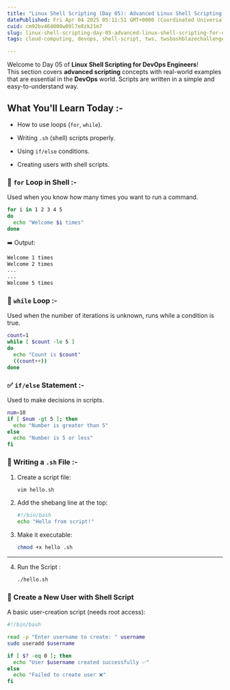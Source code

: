 ```yaml
---
title: "Linux Shell Scripting (Day 05): Advanced Linux Shell Scripting for DevOps Engineers with User Management 🚀"
datePublished: Fri Apr 04 2025 05:11:51 GMT+0000 (Coordinated Universal Time)
cuid: cm92bv464000w09l7e8zk21m7
slug: linux-shell-scripting-day-05-advanced-linux-shell-scripting-for-devops-engineers-with-user-management
tags: cloud-computing, devops, shell-script, tws, twsbashblazechallenge-trainwithshubham, twscommunity

---
```


Welcome to Day 05 of **Linux Shell Scripting for DevOps Engineers**!  
This section covers **advanced scripting** concepts with real-world examples that are essential in the **DevOps** world. Scripts are written in a simple and easy-to-understand way.

## What You'll Learn Today :-

* How to use loops (`for`, `while`).
    
* Writing `.sh` (shell) scripts properly.
    
* Using `if/else` conditions.
    
* Creating users with shell scripts.
    

### **🔁** `for` **Loop in Shell :-**

Used when you know how many times you want to run a command.

```bash
for i in 1 2 3 4 5
do
  echo "Welcome $i times"
done
```

➡️ Output:

```bash
Welcome 1 times
Welcome 2 times
...
...
Welcome 5 times
```

### **🔄** `while` **Loop :-**

Used when the number of iterations is unknown, runs while a condition is true.

```bash
count=1
while [ $count -le 5 ]
do
  echo "Count is $count"
  ((count++))
done
```

### **✅** `if/else` **Statement :-**

Used to make decisions in scripts.

```bash
num=10
if [ $num -gt 5 ]; then
  echo "Number is greater than 5"
else
  echo "Number is 5 or less"
fi
```

### **📂 Writing a** `.sh` **File :-**

1. Create a script file:
    
    ```bash
    vim hello.sh
    ```
    
2. Add the shebang line at the top:
    
    ```bash
    #!/bin/bash
    echo "Hello from script!"
    ```
    
3. Make it executable:
    
    ```bash
    chmod +x hello .sh
    ```
    

---

4. Run the Script :
    
    ```bash
    ./hello.sh
    ```
    

### 👤 Create a New User with Shell Script

A basic user-creation script (needs root access):

```bash
#!/bin/bash

read -p "Enter username to create: " username
sudo useradd $username

if [ $? -eq 0 ]; then
  echo "User $username created successfully ✅"
else
  echo "Failed to create user ❌"
fi
```